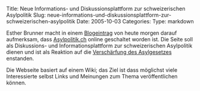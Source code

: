 Title: Neue Informations- und Diskussionsplattform zur schweizerischen Asylpolitik
Slug: neue-informations-und-diskussionsplattform-zur-schweizerischen-asylpolitik
Date: 2005-10-03
Categories:
Type: markdown

Esther Brunner macht in einem [Blogeintrag](http://www.kaffeehaus.ch/blog/asylpolitik.ch_er%C3%B6ffnet) von heute morgen darauf aufmerksam, dass [Asylpolitik.ch](http://www.asylpolitik.ch/) online geschaltet worden ist. Die Seite soll als Diskussions- und Informationsplattform zur schweizerischen Asylpolitik dienen und ist als Reaktion auf die [Verschärfung des Asylgesetzes](http://www.waehltmoritz.ch/?p=15) enstanden.

Die Webseite basiert auf einem Wiki; das Ziel ist dass möglichst viele Interessierte selbst Links und Meinungen zum Thema veröffentlichen können.
